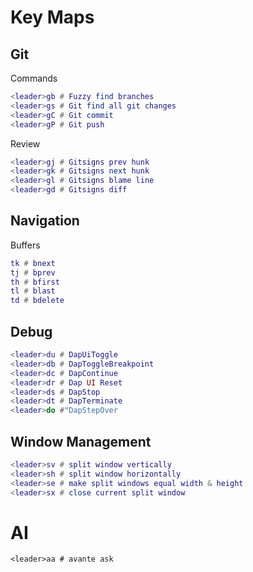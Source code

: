 # Key Maps

## Git

Commands

```lua
<leader>gb # Fuzzy find branches
<leader>gs # Git find all git changes
<leader>gC # Git commit
<leader>gP # Git push
```

Review

```lua
<leader>gj # Gitsigns prev hunk
<leader>gk # Gitsigns next hunk
<leader>gl # Gitsigns blame line
<leader>gd # Gitsigns diff 
```

## Navigation

Buffers

```lua
tk # bnext
tj # bprev
th # bfirst
tl # blast
td # bdelete
```

## Debug

```lua
<leader>du # DapUiToggle
<leader>db # DapToggleBreakpoint
<leader>dc # DapContinue
<leader>dr # Dap UI Reset
<leader>ds # DapStop
<leader>dt # DapTerminate
<leader>do #"DapStepOver
```

## Window Management

```lua
<leader>sv # split window vertically
<leader>sh # split window horizontally
<leader>se # make split windows equal width & height
<leader>sx # close current split window
```

# AI

```shell
<leader>aa # avante ask
```
